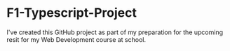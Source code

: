 # F1-Typescript-Project
I've created this GitHub project as part of my preparation for the upcoming resit for my Web Development course at school.
